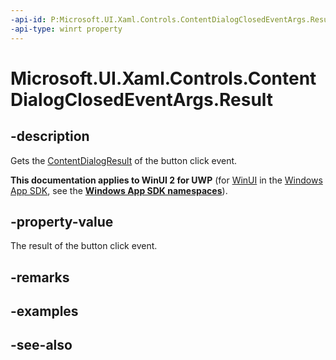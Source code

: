 ```yaml
---
-api-id: P:Microsoft.UI.Xaml.Controls.ContentDialogClosedEventArgs.Result
-api-type: winrt property
---
```


<!-- Property syntax
public Windows.UI.Xaml.Controls.ContentDialogResult Result { get; }
-->

# Microsoft.UI.Xaml.Controls.ContentDialogClosedEventArgs.Result

## -description
Gets the [ContentDialogResult](contentdialogresult.md) of the button click event.

**This documentation applies to WinUI 2 for UWP** (for [WinUI](/windows/apps/winui/winui3/) in the [Windows App SDK](/windows/apps/windows-app-sdk/), see the **[Windows App SDK namespaces](/windows/windows-app-sdk/api/winrt/)**).

## -property-value
The result of the button click event.

## -remarks

## -examples

## -see-also

